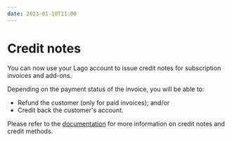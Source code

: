 ```yaml
---
date: 2023-01-10T11:00
---
```


# Credit notes
You can now use your Lago account to issue credit notes for subscription invoices and add-ons.

Depending on the payment status of the invoice, you will be able to:
- Refund the customer (only for paid invoices); and/or
- Credit back the customer's account.

Please refer to the [documentation](../docs/guide/credit_notes) for more information on credit notes and credit methods.